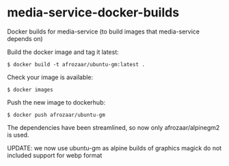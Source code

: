 # media-service-docker-builds
Docker builds for media-service (to build images that media-service depends on)

Build the docker image and tag it latest:
```
$ docker build -t afrozaar/ubuntu-gm:latest .
```
Check your image is available:
```
$ docker images
```
Push the new image to dockerhub:
```
$ docker push afrozaar/ubuntu-gm
```
The dependencies have been streamlined, so now only afrozaar/alpinegm2 is used.

UPDATE: we now use ubuntu-gm as alpine builds of graphics magick do not included support for webp format


